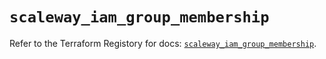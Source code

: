 # `scaleway_iam_group_membership`

Refer to the Terraform Registory for docs: [`scaleway_iam_group_membership`](https://registry.terraform.io/providers/scaleway/scaleway/2.28.0/docs/resources/iam_group_membership).
